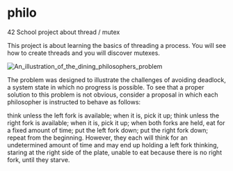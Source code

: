 # philo
42 School project about thread / mutex

This project is about learning the basics of threading a process.
You will see how to create threads and you will discover mutexes.

![An_illustration_of_the_dining_philosophers_problem](https://user-images.githubusercontent.com/107136644/236896019-3d1799bb-e9b6-4b08-ba31-5ec05750267b.png)

The problem was designed to illustrate the challenges of avoiding deadlock, a system state in which no progress is possible. To see that a proper solution to this problem is not obvious, consider a proposal in which each philosopher is instructed to behave as follows:

think unless the left fork is available; when it is, pick it up;
think unless the right fork is available; when it is, pick it up;
when both forks are held, eat for a fixed amount of time;
put the left fork down;
put the right fork down;
repeat from the beginning.
However, they each will think for an undetermined amount of time and may end up holding a left fork thinking, staring at the right side of the plate, unable to eat because there is no right fork, until they starve.
